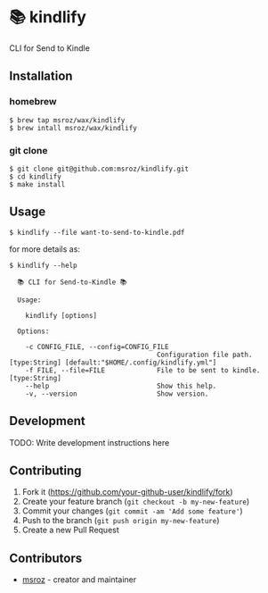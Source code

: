 # 📚 kindlify

CLI for Send to Kindle

## Installation

### homebrew

```console
$ brew tap msroz/wax/kindlify
$ brew intall msroz/wax/kindlify
```

### git clone

```
$ git clone git@github.com:msroz/kindlify.git
$ cd kindlify
$ make install
```

## Usage

```console
$ kindlify --file want-to-send-to-kindle.pdf
```

for more details as:

```console
$ kindlify --help

  📚 CLI for Send-to-Kindle 📚

  Usage:

    kindlify [options]

  Options:

    -c CONFIG_FILE, --config=CONFIG_FILE
                                     Configuration file path. [type:String] [default:"$HOME/.config/kindlify.yml"]
    -f FILE, --file=FILE             File to be sent to kindle. [type:String]
    --help                           Show this help.
    -v, --version                    Show version.
```

## Development

TODO: Write development instructions here

## Contributing

1. Fork it (<https://github.com/your-github-user/kindlify/fork>)
2. Create your feature branch (`git checkout -b my-new-feature`)
3. Commit your changes (`git commit -am 'Add some feature'`)
4. Push to the branch (`git push origin my-new-feature`)
5. Create a new Pull Request

## Contributors

- [msroz](https://github.com/your-github-user) - creator and maintainer
